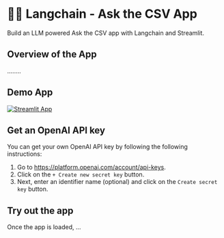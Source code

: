 # 🦜🔗 Langchain - Ask the CSV App

Build an LLM powered Ask the CSV app with Langchain and Streamlit.

## Overview of the App

........

## Demo App

[![Streamlit App](https://static.streamlit.io/badges/streamlit_badge_black_white.svg)](https://langchain-ask-the-csv.streamlit.app/)

## Get an OpenAI API key

You can get your own OpenAI API key by following the following instructions:
1. Go to https://platform.openai.com/account/api-keys.
2. Click on the `+ Create new secret key` button.
3. Next, enter an identifier name (optional) and click on the `Create secret key` button.

## Try out the app

Once the app is loaded, ...
